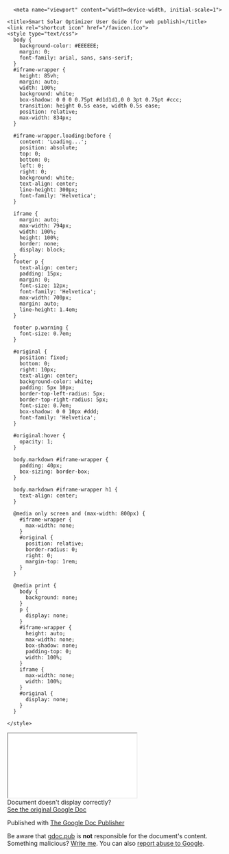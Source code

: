 
<!doctype html>
<html>
  <head>
    
      <meta name="viewport" content="width=device-width, initial-scale=1">
    
    <title>Smart Solar Optimizer User Guide (for web publish)</title>
    <link rel="shortcut icon" href="/favicon.ico">
    <style type="text/css">
      body {
        background-color: #EEEEEE;
        margin: 0;
        font-family: arial, sans, sans-serif;
      }
      #iframe-wrapper {
        height: 85vh;
        margin: auto;
        width: 100%;
        background: white;
        box-shadow: 0 0 0 0.75pt #d1d1d1,0 0 3pt 0.75pt #ccc;
        transition: height 0.5s ease, width 0.5s ease;
        position: relative;
        max-width: 834px;
      }

      #iframe-wrapper.loading:before {
        content: 'Loading...';
        position: absolute;
        top: 0;
        bottom: 0;
        left: 0;
        right: 0;
        background: white;
        text-align: center;
        line-height: 300px;
        font-family: 'Helvetica';
      }

      iframe {
        margin: auto;
        max-width: 794px;
        width: 100%;
        height: 100%;
        border: none;
        display: block;
      }
      footer p {
        text-align: center;
        padding: 15px;
        margin: 0;
        font-size: 12px;
        font-family: 'Helvetica';
        max-width: 700px;
        margin: auto;
        line-height: 1.4em;
      }

      footer p.warning {
        font-size: 0.7em;
      }

      #original {
        position: fixed;
        bottom: 0;
        right: 10px;
        text-align: center;
        background-color: white;
        padding: 5px 10px;
        border-top-left-radius: 5px;
        border-top-right-radius: 5px;
        font-size: 0.7em;
        box-shadow: 0 0 10px #ddd;
        font-family: 'Helvetica';
      }

      #original:hover {
        opacity: 1;
      }

      body.markdown #iframe-wrapper {
        padding: 40px;
        box-sizing: border-box;
      }

      body.markdown #iframe-wrapper h1 {
        text-align: center;
      }

      @media only screen and (max-width: 800px) {
        #iframe-wrapper {
          max-width: none;
        }
        #original {
          position: relative;
          border-radius: 0;
          right: 0;
          margin-top: 1rem;
        }
      }

      @media print {
        body {
          background: none;
        }
        p {
          display: none;
        }
        #iframe-wrapper {
          height: auto;
          max-width: none;
          box-shadow: none;
          padding-top: 0;
          width: 100%;
        }
        iframe {
          max-width: none;
          width: 100%;
        }
        #original {
          display: none;
        }
      }

    </style>
  </head>
  <body class="">
    <div id="iframe-wrapper">
      <iframe id="googledoc" src="/raw/doc/e/2PACX-1vTs0NX90_rnbBuSM_0nAhNMnn8y7BUNteWhV10gXyFhr6kfGvg0K86TIsvYs7_rFE5jIaLMeKfQycw9"></iframe>
    </div>
    <div id="original">Document doesn't display correctly?<br /><a href="https://docs.google.com/document/d/e/2PACX-1vTs0NX90_rnbBuSM_0nAhNMnn8y7BUNteWhV10gXyFhr6kfGvg0K86TIsvYs7_rFE5jIaLMeKfQycw9/pub">See the original Google Doc</a></div>
    <footer>
      <p>Published with <a href="https://gdoc.pub" target="_blank">The Google Doc Publisher</a></p>
      <p class="warning">
        Be aware that <a href="https://gdoc.pub" target="_blank">gdoc.pub</a> is <strong>not</strong> responsible for the document's content.<br/>
        Something malicious? <a href="https://augustin-riedinger.fr/contact/" target="_blank">Write me</a>. You can also <a href="https://docs.google.com/abuse?id=e/2PACX-1vTs0NX90_rnbBuSM_0nAhNMnn8y7BUNteWhV10gXyFhr6kfGvg0K86TIsvYs7_rFE5jIaLMeKfQycw9" target="_blank">report abuse to Google</a>.
      </p>
    </footer>
    <script type="text/javascript">
      (function(){
        // From https://pawelgrzybek.com/page-scroll-in-vanilla-javascript/
        function scrollIt(a){var c=1<arguments.length&&arguments[1]!==void 0?arguments[1]:200,d=2<arguments.length&&arguments[2]!==void 0?arguments[2]:'linear',e=arguments[3],f={linear:function linear(m){return m},easeInQuad:function easeInQuad(m){return m*m},easeOutQuad:function easeOutQuad(m){return m*(2-m)},easeInOutQuad:function easeInOutQuad(m){return 0.5>m?2*m*m:-1+(4-2*m)*m},easeInCubic:function easeInCubic(m){return m*m*m},easeOutCubic:function easeOutCubic(m){return--m*m*m+1},easeInOutCubic:function easeInOutCubic(m){return 0.5>m?4*m*m*m:(m-1)*(2*m-2)*(2*m-2)+1},easeInQuart:function easeInQuart(m){return m*m*m*m},easeOutQuart:function easeOutQuart(m){return 1- --m*m*m*m},easeInOutQuart:function easeInOutQuart(m){return 0.5>m?8*m*m*m*m:1-8*--m*m*m*m},easeInQuint:function easeInQuint(m){return m*m*m*m*m},easeOutQuint:function easeOutQuint(m){return 1+--m*m*m*m*m},easeInOutQuint:function easeInOutQuint(m){return 0.5>m?16*m*m*m*m*m:1+16*--m*m*m*m*m}},g=window.pageYOffset,h='now'in window.performance?performance.now():new Date().getTime(),i=Math.max(document.body.scrollHeight,document.body.offsetHeight,document.documentElement.clientHeight,document.documentElement.scrollHeight,document.documentElement.offsetHeight),j=window.innerHeight||document.documentElement.clientHeight||document.getElementsByTagName('body')[0].clientHeight,k='number'==typeof a?a:a.offsetTop,l=Math.round(i-k<j?i-j:k);function b(){var m='now'in window.performance?performance.now():new Date().getTime(),n=Math.min(1,(m-h)/c),o=f[d](n);return window.scroll(0,Math.ceil(o*(l-g)+g)),window.pageYOffset===l?void(e&&e()):void requestAnimationFrame(b)}return!1=='requestAnimationFrame'in window?(window.scroll(0,l),void(e&&e())):void b()}

        var $iframe = document.getElementById('googledoc');
        if (!$iframe) return;
        var $iframeWrapper = document.getElementById('iframe-wrapper');
        var isSheet = document.location.pathname.indexOf('/sheet') === 0;

        if (isSheet) {
          $iframeWrapper.className = 'loading';
        }

        $iframe.addEventListener('load', function(e){
          var $table;
          if (isSheet) {
            $table = $iframe.contentWindow.document.getElementsByTagName('table')[0];
            $iframeWrapper.style.width = $table.offsetWidth+'px';
          }
          setTimeout(function(){
            var height, width;
            if (isSheet) {
              var $topBar = $iframe.contentWindow.document.getElementById('top-bar');
              height = $table.offsetHeight + $topBar.offsetHeight;
            } else {
              height = $iframe.contentWindow.document.body.offsetHeight+50;
            }
            $iframeWrapper.style.height = height+'px';
            setTimeout(function(){
              $iframeWrapper.className = '';
              if (!isSheet && window.location.hash && window.location.hash[0] === '#') {
                scrollIt($iframe.contentWindow.document.getElementById(window.location.hash.replace(/^#/, '')), 250, 'easeInOutQuad');
              }
            }, 500);
          }, 500);
        });

      })();

      (function(){
        (function(i,s,o,g,r,a,m){i['GoogleAnalyticsObject']=r;i[r]=i[r]||function(){
        (i[r].q=i[r].q||[]).push(arguments)},i[r].l=1*new Date();a=s.createElement(o),
        m=s.getElementsByTagName(o)[0];a.async=1;a.src=g;m.parentNode.insertBefore(a,m)
        })(window,document,'script','//www.google-analytics.com/analytics.js','ga');

        ga('create', 'UA-36223212-9', 'auto');
        ga('send', 'pageview');
      })();
    </script>
  </body>
</html>
